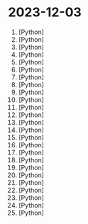 # 2023-12-03

1. [](https://github.comundefined "Simple and efficient pytorch-native transformer text generation in <1000 LOC of python.") [Python]
2. [](https://github.comundefined "提取微信聊天记录，将其导出成HTML、Word、CSV文档永久保存，对聊天记录进行分析生成年度聊天报告") [Python]
3. [](https://github.comundefined "Code for the paper Visual Anagrams: Generating Multi-View Optical Illusions with Diffusion Models") [Python]
4. [](https://github.comundefined "A code-first agent framework for seamlessly planning and executing data analytics tasks.") [Python]
5. [](https://github.comundefined "") [Python]
6. [](https://github.comundefined "A framework to enable multimodal models to operate a computer.") [Python]
7. [](https://github.comundefined "The official repo of Qwen (通义千问) chat & pretrained large language model proposed by Alibaba Cloud.") [Python]
8. [](https://github.comundefined "The most powerful and modular stable diffusion GUI with a graph/nodes interface.") [Python]
9. [](https://github.comundefined "Turns Data and AI algorithms into production-ready web applications in no time.") [Python]
10. [](https://github.comundefined "Focus on prompting and generating") [Python]
11. [](https://github.comundefined "Bluetooth Forward and Future Secrecy Attacks and Defenses (BLUFFS) [CVE 2023-24023]") [Python]
12. [](https://github.comundefined "分享 GitHub 上有趣、入门级的开源项目。Share interesting, entry-level open source projects on GitHub.") [Python]
13. [](https://github.comundefined "A collective list of free APIs") [Python]
14. [](https://github.comundefined "Enable everyone to develop, optimize and deploy AI models natively on everyone's devices.") [Python]
15. [](https://github.comundefined "Specify what you want it to build, the AI asks for clarification, and then builds it.") [Python]
16. [](https://github.comundefined "The official repo of Qwen-Audio (通义千问-Audio) chat & pretrained large audio language model proposed by Alibaba Cloud.") [Python]
17. [](https://github.comundefined "Wechat robot based on ChatGPT, which using OpenAI api and itchat library. 使用大模型搭建微信聊天机器人，基于 GPT3.5/GPT4.0/Claude/文心一言/讯飞星火/LinkAI，支持个人微信、公众号、企业微信、飞书部署，能处理文本、语音和图片，访问操作系统和互联网，支持基于知识库定制专属机器人。") [Python]
18. [](https://github.comundefined "[NeurIPS'23 Oral] Visual Instruction Tuning: LLaVA (Large Language-and-Vision Assistant) built towards GPT-4V level capabilities.") [Python]
19. [](https://github.comundefined "An Autonomous LLM Agent for Complex Task Solving") [Python]
20. [](https://github.comundefined "This repository is for active development of the Azure SDK for Python. For consumers of the SDK we recommend visiting our public developer docs at https://docs.microsoft.com/python/azure/ or our versioned developer docs at https://azure.github.io/azure-sdk-for-python.") [Python]
21. [](https://github.comundefined "Easy-to-use LLM fine-tuning framework (LLaMA, BLOOM, Mistral, Baichuan, Qwen, ChatGLM)") [Python]
22. [](https://github.comundefined "Effective prompting for Large Multimodal Models like GPT-4 Vision or LLaVA. 🔥") [Python]
23. [](https://github.comundefined "Meditron is a suite of open-source medical Large Language Models (LLMs).") [Python]
24. [](https://github.comundefined "Stable Diffusion web UI") [Python]
25. [](https://github.comundefined "A community-supported supercharged version of paperless: scan, index and archive all your physical documents") [Python]
